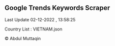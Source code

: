 

## Google Trends Keywords Scraper 
 
Last Update 02-12-2022 , 13:58:25

Country List :
VIETNAM.json



© Abdul Muttaqin 
